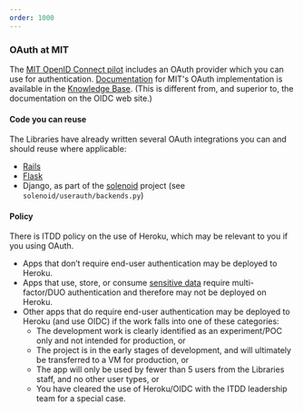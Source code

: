 ```yaml
---
order: 1000
---
```

### OAuth at MIT

The [MIT OpenID Connect pilot](https://oidc.mit.edu/) includes an OAuth provider which you can use for authentication. [Documentation](http://kb.mit.edu/confluence/display/istcontrib/Logging+in+Users+to+your+application+using+OpenID+Connect) for MIT's OAuth implementation is available in the [Knowledge Base](http://kb.mit.edu/). (This is different from, and superior to, the documentation on the OIDC web site.)

#### Code you can reuse

The Libraries have already written several OAuth integrations you can and should reuse where applicable:
* [Rails](https://github.com/MITLibraries/omniauth-mit-oauth2)
* [Flask](https://github.com/MITLibraries/flask-mitoauth2)
* Django, as part of the [solenoid](https://github.com/MITLibraries/solenoid) project (see `solenoid/userauth/backends.py`)

#### Policy

There is ITDD policy on the use of Heroku, which may be relevant to you if you using OAuth.

* Apps that don’t require end-user authentication may be deployed to Heroku.
* Apps that use, store, or consume [sensitive data](http://infoprotect.mit.edu/what-needs-protecting) require multi-factor/DUO authentication and therefore may not be deployed on Heroku.
* Other apps that do require end-user authentication may be deployed to Heroku (and use OIDC) if the work falls into one of these categories:
  * The development work is clearly identified as an experiment/POC only and not intended for production, or
  * The project is in the early stages of development, and will ultimately be transferred to a VM for production, or
  * The app will only be used by fewer than 5 users from the Libraries staff, and no other user types, or
  * You have cleared the use of Heroku/OIDC with the ITDD leadership team for a special case.
